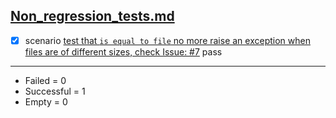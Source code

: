 
## [Non_regression_tests.md](..\docs\non_reg_tests\Non_regression_tests.md)  

  - [X] scenario [test that `is equal to file` no more raise an exception when files are of different sizes, check Issue: #7](..\docs\non_reg_tests\Non_regression_tests.md) pass  


------------------
- Failed     =  0
- Successful =  1
- Empty      =  0
